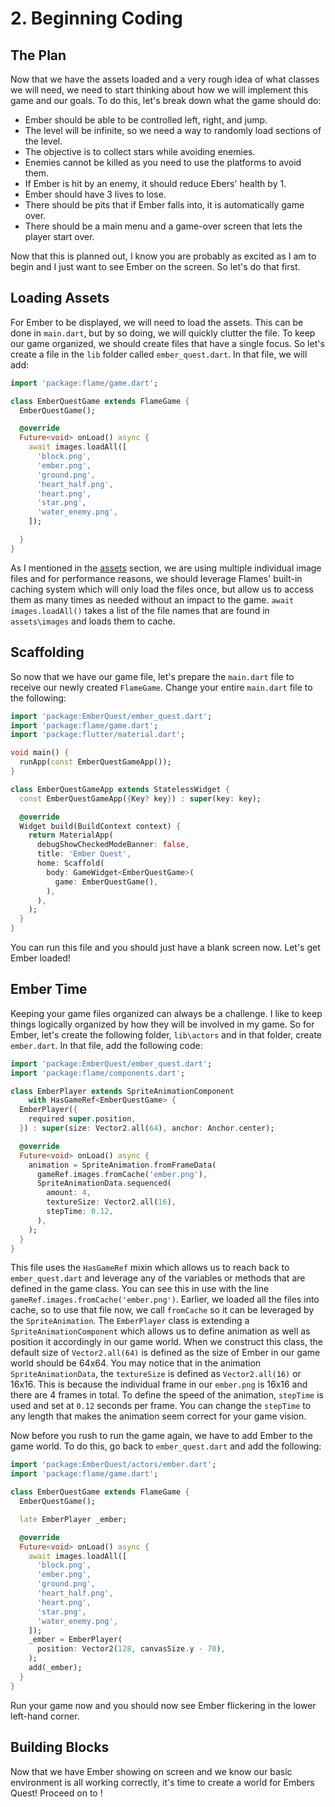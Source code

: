 # 2. Beginning Coding


## The Plan

Now that we have the assets loaded and a very rough idea of what classes we will need, we need to
start thinking about how we will implement this game and our goals.  To do this, let's break down
what the game should do:

- Ember should be able to be controlled left, right, and jump.
- The level will be infinite, so we need a way to randomly load sections of the level.
- The objective is to collect stars while avoiding enemies.
- Enemies cannot be killed as you need to use the platforms to avoid them.
- If Ember is hit by an enemy, it should reduce Ebers' health by 1.
- Ember should have 3 lives to lose.
- There should be pits that if Ember falls into, it is automatically game over.
- There should be a main menu and a game-over screen that lets the player start over.

Now that this is planned out, I know you are probably as excited as I am to begin and I just want to
see Ember on the screen.  So let's do that first.


## Loading Assets

For Ember to be displayed, we will need to load the assets.  This can be done in `main.dart`, but by
so doing, we will quickly clutter the file.  To keep our game organized, we should create files that
have a single focus.  So let's create a file in the `lib` folder called `ember_quest.dart`.  In that
file, we will add:

```dart
import 'package:flame/game.dart';

class EmberQuestGame extends FlameGame {
  EmberQuestGame();

  @override
  Future<void> onLoad() async {
    await images.loadAll([
      'block.png',
      'ember.png',
      'ground.png',
      'heart_half.png',
      'heart.png',
      'star.png',
      'water_enemy.png',
    ]);

  }
}
```

As I mentioned in the [assets](step_1.md#assets) section, we are using multiple individual image
files and for performance reasons, we should leverage Flames' built-in caching system which will
only load the files once, but allow us to access them as many times as needed without an impact to
the game.  `await images.loadAll()` takes a list of the file names that are found in `assets\images`
and loads them to cache.


## Scaffolding

So now that we have our game file, let's prepare the `main.dart` file to receive our newly created
`FlameGame`.  Change your entire `main.dart` file to the following:

```dart
import 'package:EmberQuest/ember_quest.dart';
import 'package:flame/game.dart';
import 'package:flutter/material.dart';

void main() {
  runApp(const EmberQuestGameApp());
}

class EmberQuestGameApp extends StatelessWidget {
  const EmberQuestGameApp({Key? key}) : super(key: key);

  @override
  Widget build(BuildContext context) {
    return MaterialApp(
      debugShowCheckedModeBanner: false,
      title: 'Ember Quest',
      home: Scaffold(
        body: GameWidget<EmberQuestGame>(
          game: EmberQuestGame(),
        ),
      ),
    );
  }
}
```

You can run this file and you should just have a blank screen now.  Let's get Ember loaded!


## Ember Time

Keeping your game files organized can always be a challenge.  I like to keep things logically
organized by how they will be involved in my game.  So for Ember, let's create the following folder,
`lib\actors` and in that folder, create `ember.dart`.  In that file, add the following code:

```dart
import 'package:EmberQuest/ember_quest.dart';
import 'package:flame/components.dart';

class EmberPlayer extends SpriteAnimationComponent
    with HasGameRef<EmberQuestGame> {
  EmberPlayer({
    required super.position,
  }) : super(size: Vector2.all(64), anchor: Anchor.center);

  @override
  Future<void> onLoad() async {
    animation = SpriteAnimation.fromFrameData(
      gameRef.images.fromCache('ember.png'),
      SpriteAnimationData.sequenced(
        amount: 4,
        textureSize: Vector2.all(16),
        stepTime: 0.12,
      ),
    );
  }
}
```

This file uses the `HasGameRef` mixin which allows us to reach back to `ember_quest.dart` and
leverage any of the variables or methods that are defined in the game class.  You can see this in
use with the line `gameRef.images.fromCache('ember.png')`.  Earlier, we loaded all the files into
cache, so to use that file now, we call `fromCache` so it can be leveraged by the `SpriteAnimation`.
The `EmberPlayer` class is extending a `SpriteAnimationComponent` which allows us to define
animation as well as position it accordingly in our game world.  When we construct this class, the
default size of `Vector2.all(64)` is defined as the size of Ember in our game world should be 64x64.
You may notice that in the animation `SpriteAnimationData`, the `textureSize` is defined as
`Vector2.all(16)` or 16x16.  This is because the individual frame in our `ember.png` is 16x16 and
there are 4 frames in total.  To define the speed of the animation, `stepTime` is used and set at
`0.12` seconds per frame.  You can change the `stepTime` to any length that makes the animation seem
correct for your game vision.

Now before you rush to run the game again, we have to add Ember to the game world.  To do this, go
back to `ember_quest.dart` and add the following:

```dart
import 'package:EmberQuest/actors/ember.dart';
import 'package:flame/game.dart';

class EmberQuestGame extends FlameGame {
  EmberQuestGame();

  late EmberPlayer _ember;

  @override
  Future<void> onLoad() async {
    await images.loadAll([
      'block.png',
      'ember.png',
      'ground.png',
      'heart_half.png',
      'heart.png',
      'star.png',
      'water_enemy.png',
    ]);
    _ember = EmberPlayer(
      position: Vector2(128, canvasSize.y - 70),
    );
    add(_ember);
  }
}
```

Run your game now and you should now see Ember flickering in the lower left-hand corner.


## Building Blocks

Now that we have Ember showing on screen and we know our basic environment is all working correctly,
it's time to create a world for Embers Quest!  Proceed on to [](step_3.md)!
